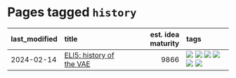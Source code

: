 # Pages tagged `history`

|last_modified|title|est. idea maturity|tags
|:---|:---|---:|:---|
|2024-02-14|[ELI5: history of the VAE](../ufldl_history.md)|9866|[![](https://img.shields.io/badge/tag-education-e9b626)](../tags/education.md) [![](https://img.shields.io/badge/tag-feature_learning-1614f8)](../tags/feature_learning.md) [![](https://img.shields.io/badge/tag-history-82d6e)](../tags/history.md) [![](https://img.shields.io/badge/tag-history_of_science-752fd7)](../tags/history_of_science.md) [![](https://img.shields.io/badge/tag-publication-e3be61)](../tags/publication.md) [![](https://img.shields.io/badge/tag-vae-9c3a4a)](../tags/vae.md)|